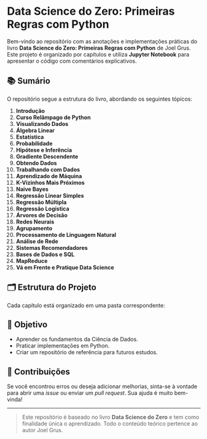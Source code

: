 # Data Science do Zero: Primeiras Regras com Python

Bem-vindo ao repositório com as anotações e implementações práticas do livro **Data Science do Zero: Primeiras Regras com Python** de Joel Grus. Este projeto é organizado por capítulos e utiliza **Jupyter Notebook** para apresentar o código com comentários explicativos.

## 📚 Sumário

O repositório segue a estrutura do livro, abordando os seguintes tópicos:

1. **Introdução**
2. **Curso Relâmpago de Python**
3. **Visualizando Dados**
4. **Álgebra Linear**
5. **Estatística**
6. **Probabilidade**
7. **Hipótese e Inferência**
8. **Gradiente Descendente**
9. **Obtendo Dados**
10. **Trabalhando com Dados**
11. **Aprendizado de Máquina**
12. **K-Vizinhos Mais Próximos**
13. **Naive Bayes**
14. **Regressão Linear Simples**
15. **Regressão Múltipla**
16. **Regressão Logística**
17. **Árvores de Decisão**
18. **Redes Neurais**
19. **Agrupamento**
20. **Processamento de Linguagem Natural**
21. **Análise de Rede**
22. **Sistemas Recomendadores**
23. **Bases de Dados e SQL**
24. **MapReduce**
25. **Vá em Frente e Pratique Data Science**

## 🗂️ Estrutura do Projeto

Cada capítulo está organizado em uma pasta correspondente:

## 🎯 Objetivo

- Aprender os fundamentos da Ciência de Dados.
- Praticar implementações em Python.
- Criar um repositório de referência para futuros estudos.

## 🤝 Contribuições

Se você encontrou erros ou deseja adicionar melhorias, sinta-se à vontade para abrir uma *issue* ou enviar um *pull request*. Sua ajuda é muito bem-vinda!

---

> Este repositório é baseado no livro **Data Science do Zero** e tem como finalidade única o aprendizado. Todo o conteúdo teórico pertence ao autor Joel Grus.
